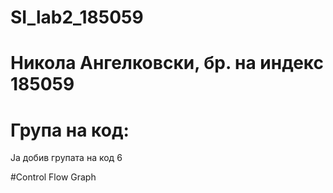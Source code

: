 # SI_lab2_185059

# Никола Ангелковски, бр. на индекс 185059

# Група на код:
 Ја добив групата на код 6

#Control Flow Graph
